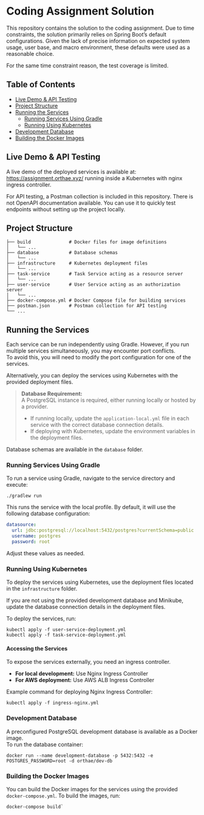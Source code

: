 # Coding Assignment Solution

This repository contains the solution to the coding assignment. Due to time constraints, the solution primarily relies on Spring Boot’s default configurations. 
Given the lack of precise information on expected system usage, user base, and macro environment, these defaults were used as a reasonable choice.

For the same time constraint reason, the test coverage is limited.

## Table of Contents
- [Live Demo & API Testing](#live-demo--api-testing)
- [Project Structure](#project-structure)
- [Running the Services](#running-the-services)
    - [Running Services Using Gradle](#running-services-using-gradle)
    - [Running Using Kubernetes](#running-using-kubernetes)
- [Development Database](#development-database)
- [Building the Docker Images](#building-the-docker-images)

## Live Demo & API Testing
A live demo of the deployed services is available at: https://assignment.orthae.xyz/ running inside a Kubernetes with nginx ingress controller.

For API testing, a Postman collection is included in this repository. There is not OpenAPI documentation available.
You can use it to quickly test endpoints without setting up the project locally.

## Project Structure
```
├── build              # Docker files for image definitions
│   └── ...
├── database           # Database schemas
│   └── ...
├── infrastructure     # Kubernetes deployment files 
│   └── ...
├── task-service       # Task Service acting as a resource server
│   └── ...
├── user-service       # User Service acting as an authorization server
│   └── ...
├── docker-compose.yml # Docker Compose file for building services
├── postman.json       # Postman collection for API testing
└── ...
```

## Running the Services

Each service can be run independently using Gradle. However, if you run multiple services simultaneously, you may encounter port conflicts.  
To avoid this, you will need to modify the port configuration for one of the services.

Alternatively, you can deploy the services using Kubernetes with the provided deployment files.

> **Database Requirement:**  
> A PostgreSQL instance is required, either running locally or hosted by a provider.
> - If running locally, update the `application-local.yml` file in each service with the correct database connection details.
> - If deploying with Kubernetes, update the environment variables in the deployment files.

Database schemas are available in the `database` folder.

### Running Services Using Gradle

To run a service using Gradle, navigate to the service directory and execute:

```shell
./gradlew run
```

This runs the service with the local profile. By default, it will use the following database configuration:

```yaml
datasource:
  url: jdbc:postgresql://localhost:5432/postgres?currentSchema=public
  username: postgres
  password: root
```

Adjust these values as needed.

### Running Using Kubernetes

To deploy the services using Kubernetes, use the deployment files located in the `infrastructure` folder.

If you are not using the provided development database and Minikube, update the database connection details in the deployment files.

To deploy the services, run:

```shell
kubectl apply -f user-service-deployment.yml
kubectl apply -f task-service-deployment.yml
```

#### Accessing the Services

To expose the services externally, you need an ingress controller.

- **For local development:** Use Nginx Ingress Controller
- **For AWS deployment:** Use AWS ALB Ingress Controller

Example command for deploying Nginx Ingress Controller:

```shell
kubectl apply -f ingress-nginx.yml
```

### Development Database

A preconfigured PostgreSQL development database is available as a Docker image.  
To run the database container:

```shell
docker run --name development-database -p 5432:5432 -e POSTGRES_PASSWORD=root -d orthae/dev-db
```

### Building the Docker Images
You can build the Docker images for the services using the provided `docker-compose.yml`.
To build the images, run:

```shell
docker-compose build`
```